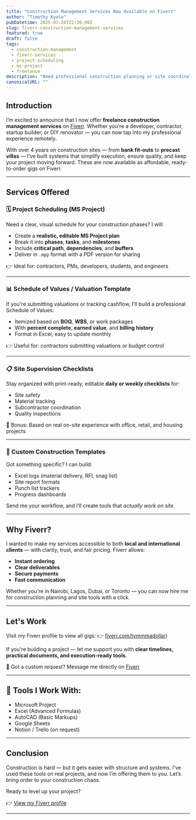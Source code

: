 ```yaml
---
title: "Construction Management Services Now Available on Fiverr"
author: "Timothy Kyalo"
pubDatetime: 2025-07-26T22:30:00Z
slug: fiverr-construction-management-services
featured: true
draft: false
tags:
  - construction-management
  - fiverr-services
  - project-scheduling
  - ms-project
  - freelance
description: "Need professional construction planning or site coordination support? I now offer tailored services on Fiverr — from schedules and checklists to expert site execution planning."
canonicalURL: ""
---
```



## Introduction

I’m excited to announce that I now offer **freelance construction management services** on [Fiverr](https://www.fiverr.com/your-fiverr-username). Whether you're a developer, contractor, startup builder, or DIY renovator — you can now tap into my professional experience remotely.

With over 4 years on construction sites — from **bank fit-outs** to **precast villas** — I’ve built systems that simplify execution, ensure quality, and keep your project moving forward. These are now available as affordable, ready-to-order gigs on Fiverr.

---

## Services Offered

### 🗓️ Project Scheduling (MS Project)
Need a clear, visual schedule for your construction phases? I will:
- Create a **realistic, editable MS Project plan**
- Break it into **phases**, **tasks**, and **milestones**
- Include **critical path**, **dependencies**, and **buffers**
- Deliver in `.mpp` format with a PDF version for sharing

👉 Ideal for: contractors, PMs, developers, students, and engineers

---

### 📊 Schedule of Values / Valuation Template
If you're submitting valuations or tracking cashflow, I’ll build a professional Schedule of Values:
- Itemized based on **BOQ**, **WBS**, or work packages
- With **percent complete**, **earned value**, and **billing history**
- Format in Excel, easy to update monthly

👉 Useful for: contractors submitting valuations or budget control

---

### 📋 Site Supervision Checklists
Stay organized with print-ready, editable **daily or weekly checklists** for:
- Site safety
- Material tracking
- Subcontractor coordination
- Quality inspections

🧠 Bonus: Based on real on-site experience with office, retail, and housing projects

---

### 📁 Custom Construction Templates
Got something specific? I can build:
- Excel logs (material delivery, RFI, snag list)
- Site report formats
- Punch list trackers
- Progress dashboards

Send me your workflow, and I’ll create tools that *actually work on site*.

---

## Why Fiverr?

I wanted to make my services accessible to both **local and international clients** — with clarity, trust, and fair pricing. Fiverr allows:
- **Instant ordering**
- **Clear deliverables**
- **Secure payments**
- **Fast communication**

Whether you're in Nairobi, Lagos, Dubai, or Toronto — you can now hire me for construction planning and site tools with a click.

---

## Let's Work

Visit my Fiverr profile to view all gigs:
👉 [fiverr.com/tymmmadollar](https://www.fiverr.com/s/1qjpxEK))

If you're building a project — let me support you with **clear timelines, practical documents, and execution-ready tools**.

💬 Got a custom request? Message me directly on [Fiverr](https://www.fiverr.com/s/ak5YDg8)

---

## 🔧 Tools I Work With:
- Microsoft Project
- Excel (Advanced Formulas)
- AutoCAD (Basic Markups)
- Google Sheets
- Notion / Trello (on request)

---

## Conclusion

Construction is hard — but it gets easier with structure and systems. I’ve used these tools on real projects, and now I’m offering them to you. Let’s bring order to your construction chaos.

Ready to level up your project?

👉 [View my Fiverr profile](https://www.fiverr.com/s/ak5YDg8)

---

